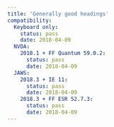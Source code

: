 ```yaml
---
title: 'Generally good headings'
compatibility:
  Keyboard only:
    status: pass
    date: 2018-04-09
  NVDA:
    2018.1 + FF Quantum 59.0.2:
      status: pass
      date: 2018-04-09
  JAWS:
    2018.3 + IE 11:
      status: pass
      date: 2018-04-09
    2018.3 + FF ESR 52.7.3:
      status: pass
      date: 2018-04-09
---
```

